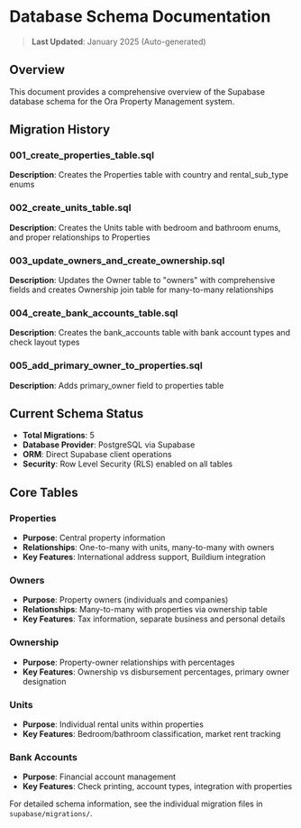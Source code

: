 # Database Schema Documentation

> **Last Updated**: January 2025 (Auto-generated)

## Overview

This document provides a comprehensive overview of the Supabase database schema for the Ora Property Management system.

## Migration History

### 001_create_properties_table.sql
**Description**: Creates the Properties table with country and rental_sub_type enums

### 002_create_units_table.sql
**Description**: Creates the Units table with bedroom and bathroom enums, and proper relationships to Properties

### 003_update_owners_and_create_ownership.sql
**Description**: Updates the Owner table to "owners" with comprehensive fields and creates Ownership join table for many-to-many relationships

### 004_create_bank_accounts_table.sql
**Description**: Creates the bank_accounts table with bank account types and check layout types

### 005_add_primary_owner_to_properties.sql
**Description**: Adds primary_owner field to properties table


## Current Schema Status

- **Total Migrations**: 5
- **Database Provider**: PostgreSQL via Supabase
- **ORM**: Direct Supabase client operations
- **Security**: Row Level Security (RLS) enabled on all tables

## Core Tables

### Properties
- **Purpose**: Central property information
- **Relationships**: One-to-many with units, many-to-many with owners
- **Key Features**: International address support, Buildium integration

### Owners  
- **Purpose**: Property owners (individuals and companies)
- **Relationships**: Many-to-many with properties via ownership table
- **Key Features**: Tax information, separate business and personal details

### Ownership
- **Purpose**: Property-owner relationships with percentages
- **Key Features**: Ownership vs disbursement percentages, primary owner designation

### Units
- **Purpose**: Individual rental units within properties
- **Key Features**: Bedroom/bathroom classification, market rent tracking

### Bank Accounts
- **Purpose**: Financial account management
- **Key Features**: Check printing, account types, integration with properties

For detailed schema information, see the individual migration files in `supabase/migrations/`.